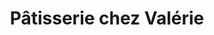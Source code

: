 ---
title: "Pâtisserie chez Valérie"
url: /bad-nauheim/patisserie-chez-valerie/
shop: Konditorei
---
